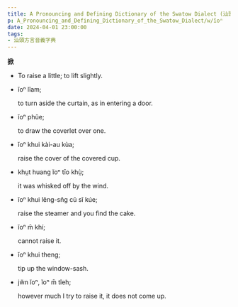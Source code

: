 ```yaml
---
title: A Pronouncing and Defining Dictionary of the Swatow Dialect (汕頭方言音義字典) / ĭoⁿ
p: A_Pronouncing_and_Defining_Dictionary_of_the_Swatow_Dialect/w/ĭoⁿ
date: 2024-04-01 23:00:00
tags: 
- 汕頭方言音義字典
---
```



**掀**
- To raise a little; to lift slightly.

- ĭoⁿ lîam;

  to turn aside the curtain, as in entering a door.

- ĭoⁿ phŭe;

  to draw the coverlet over one.

- ĭoⁿ khui kài-au kùa;

  raise the cover of the covered cup.

- khṳt huang ĭoⁿ tīo khṳ̀;

  it was whisked off by the wind.

- ĭoⁿ khui lêng-sn̂g cū sĭ kúe;

  raise the steamer and you find the cake.

- ĭoⁿ m̄ khí;

  cannot raise it.

- ĭoⁿ khui theng;

  tip up the window-sash.

- jw̆n ĭoⁿ, ĭoⁿ m̄ tîeh;

  however much I try to raise it, it does not come up.